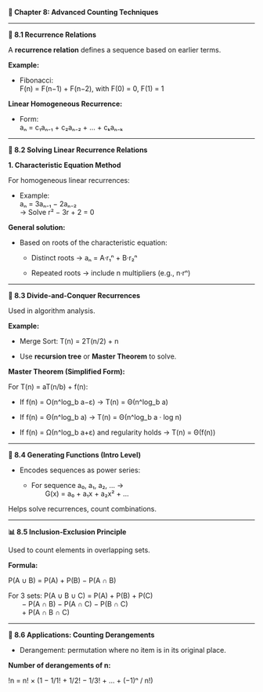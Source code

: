 **📘 Chapter 8: Advanced Counting Techniques**

------------------------------------------------------------------------

**🔁 8.1 Recurrence Relations**

A **recurrence relation** defines a sequence based on earlier terms.

**Example:**

- Fibonacci:\
  F(n) = F(n−1) + F(n−2), with F(0) = 0, F(1) = 1

**Linear Homogeneous Recurrence:**

- Form:\
  aₙ = c₁aₙ₋₁ + c₂aₙ₋₂ + \... + cₖaₙ₋ₖ

------------------------------------------------------------------------

**🧠 8.2 Solving Linear Recurrence Relations**

**1. Characteristic Equation Method**

For homogeneous linear recurrences:

- Example:\
  aₙ = 3aₙ₋₁ − 2aₙ₋₂\
  → Solve r² − 3r + 2 = 0

**General solution:**

- Based on roots of the characteristic equation:

  - Distinct roots → aₙ = A·r₁ⁿ + B·r₂ⁿ

  - Repeated roots → include n multipliers (e.g., n·rⁿ)

------------------------------------------------------------------------

**🎯 8.3 Divide-and-Conquer Recurrences**

Used in algorithm analysis.

**Example:**

- Merge Sort: T(n) = 2T(n/2) + n

- Use **recursion tree** or **Master Theorem** to solve.

**Master Theorem (Simplified Form):**

For T(n) = aT(n/b) + f(n):

- If f(n) = O(n\^log_b a−ε) → T(n) = Θ(n\^log_b a)

- If f(n) = Θ(n\^log_b a) → T(n) = Θ(n\^log_b a · log n)

- If f(n) = Ω(n\^log_b a+ε) and regularity holds → T(n) = Θ(f(n))

------------------------------------------------------------------------

**🧮 8.4 Generating Functions (Intro Level)**

- Encodes sequences as power series:

  - For sequence a₀, a₁, a₂, ... →\
      G(x) = a₀ + a₁x + a₂x² + ...

Helps solve recurrences, count combinations.

------------------------------------------------------------------------

**📊 8.5 Inclusion-Exclusion Principle**

Used to count elements in overlapping sets.

**Formula:**

P(A ∪ B) = P(A) + P(B) − P(A ∩ B)

For 3 sets: P(A ∪ B ∪ C) = P(A) + P(B) + P(C)\
  − P(A ∩ B) − P(A ∩ C) − P(B ∩ C)\
  + P(A ∩ B ∩ C)

------------------------------------------------------------------------

**🧩 8.6 Applications: Counting Derangements**

- Derangement: permutation where no item is in its original place.

**Number of derangements of n:**

!n = n! × (1 − 1/1! + 1/2! − 1/3! + \... + (−1)ⁿ / n!)

